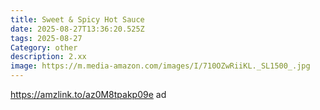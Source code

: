 ```yaml
---
title: Sweet & Spicy Hot Sauce
date: 2025-08-27T13:36:20.525Z
tags: 2025-08-27
Category: other
description: 2.xx
image: https://m.media-amazon.com/images/I/710OZwRiiKL._SL1500_.jpg
---
```

https://amzlink.to/az0M8tpakp09e ad